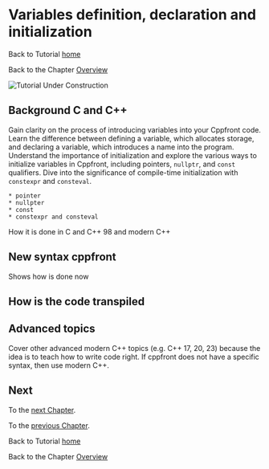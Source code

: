 # Variables definition, declaration and initialization


Back to Tutorial [home](../README.md)

Back to the Chapter [Overview](basic_data_types/Overview.md)

![Tutorial Under Construction](../TutorialUnderConstruction.png)

## Background C and C++

Gain clarity on the process of introducing variables into your Cppfront code. Learn the difference between defining a variable, which allocates storage, and declaring a variable, which introduces a name into the program. Understand the importance of initialization and explore the various ways to initialize variables in Cppfront, including pointers, `nullptr`, and `const` qualifiers. Dive into the significance of compile-time initialization with `constexpr` and `consteval`.

	* pointer
	* nullpter
	* const
	* constexpr and consteval

How it is done in C and C++ 98 and modern C++

## New syntax cppfront

Shows how is done now


## How is the code transpiled

## Advanced topics

Cover other advanced modern C++ topics (e.g. C++ 17, 20, 23) because the idea is to teach how to write code right.
If cppfront does not have a specific syntax, then use modern C++.







## Next

To the [next Chapter](Operators.md).

To the [previous Chapter](Basic_types.md).

Back to Tutorial [home](../README.md)

Back to the Chapter [Overview](Overview.md)

